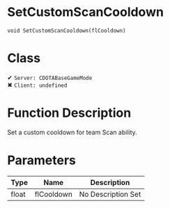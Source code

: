 # SetCustomScanCooldown
```
void SetCustomScanCooldown(flCooldown)
```
# Class
✔ `Server: CDOTABaseGameMode`  
✖ `Client: undefined`  

# Function Description
Set a custom cooldown for team Scan ability.
# Parameters
Type|Name|Description
--|--|--
float|flCooldown|No Description Set
